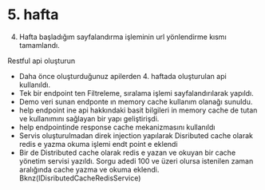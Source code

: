 # 5. hafta
4. Hafta başladığım sayfalandırma işleminin url yönlendirme kısmı tamamlandı.

Restful api oluşturun
- Daha önce oluşturduğunuz apilerden 4. haftada oluşturulan api kullanıldı.
- Tek bir endpoint ten Filtreleme, sıralama işlemi sayfalandırılarak yapıldı.
- Demo veri sunan endponte ın memory cache kullanım olanağı sunuldu.
- help endpoint ine api hakkındaki basit bilgileri in memory cache de tutan ve kullanımını sağlayan bir yapı geliştirişdi.
- help endpointinde response cache mekanizmasını kullanıldı
- Servis oluşturulmadan direk injection yapılarak Disributed cache olarak redis e yazma okuma işlemi endt point e eklendi
- Bir de Distributed cache olarak redis e yazan ve okuyan bir cache yönetim servisi yazıldı. Sorgu adedi 100 ve üzeri olursa istenilen zaman aralığında cache yazma ve okuma eklendi. Bknz(IDisributedCacheRedisService)